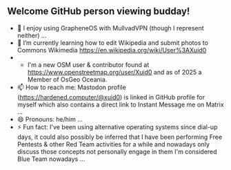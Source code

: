 ## Welcome GitHub person viewing budday!

- 🔭 I enjoy using GrapheneOS with MullvadVPN (though I represent neither) ...
- 🌱 I’m currently learning how to edit Wikipedia and submit photos to Commons Wikimedia https://en.wikipedia.org/wiki/User%3AXuid0
- *  I'm a new OSM user & contributor found at https://www.openstreetmap.org/user/Xuid0 and as of 2025 a Member of OsGeo Oceania.
- 📫 How to reach me: Mastodon profile (https://hardened.computer/@xuid0) is linked in GitHub profile for myself which also contains a direct link to Instant Message me on Matrix ...
- 😄 Pronouns: he/him ...
- ⚡ Fun fact: I've been using alternative operating systems since dial-up days, it could also possibly be inferred that I have been performing Free Pentests & other Red Team activities for a while and nowadays only discuss those concepts not personally engage in them I'm considered Blue Team nowadays ...

